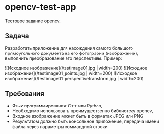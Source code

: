 # opencv-test-app
Тестовое задание opencv.

## Задача
Разработать приложение для нахождения самого большого прямоугольного документа на его фотографии (изображении), выполнить преобразование его перспективы. 
Пример:

![Исходное изображение](/testimage01.jpg | width=200) ![Исходное изображение](/testimage01_points.jpg | width=200) ![Исходное изображение](/testimage01_perspectivetransform.jpg | width=200)

## Требования
* Язык программирования: C++ или Python,
* Необходимо использовать преимущественно библиотеку opencv,
* Входное изображение может быть в форматах JPEG или PNG
* Результатом должно быть консольное приложение, передача имени файла через параметры коммандной строки

